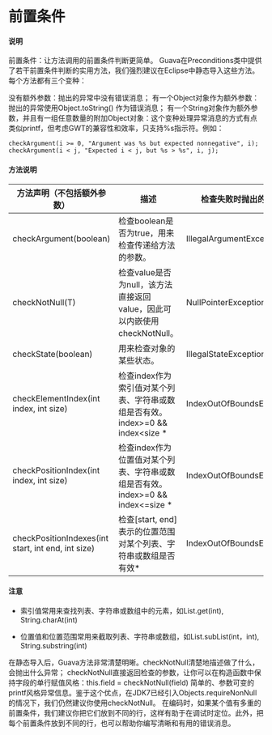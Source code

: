 前置条件
====
#### 说明
前置条件：让方法调用的前置条件判断更简单。
Guava在Preconditions类中提供了若干前置条件判断的实用方法，我们强烈建议在Eclipse中静态导入这些方法。每个方法都有三个变种：

没有额外参数：抛出的异常中没有错误消息；
有一个Object对象作为额外参数：抛出的异常使用Object.toString() 作为错误消息；
有一个String对象作为额外参数，并且有一组任意数量的附加Object对象：这个变种处理异常消息的方式有点类似printf，但考虑GWT的兼容性和效率，只支持%s指示符。例如：
```
checkArgument(i >= 0, "Argument was %s but expected nonnegative", i);
checkArgument(i < j, "Expected i < j, but %s > %s", i, j);
```

#### 方法说明
方法声明（不包括额外参数） |	描述 |	检查失败时抛出的异常
---|---|---
checkArgument(boolean) |	检查boolean是否为true，用来检查传递给方法的参数。	 |IllegalArgumentException
checkNotNull(T)	 |检查value是否为null，该方法直接返回value，因此可以内嵌使用checkNotNull。	 |NullPointerException
checkState(boolean) |	用来检查对象的某些状态。	 |IllegalStateException
checkElementIndex(int index, int size) |	检查index作为索引值对某个列表、字符串或数组是否有效。index>=0 && index<size *	 |IndexOutOfBoundsException
checkPositionIndex(int index, int size) |	检查index作为位置值对某个列表、字符串或数组是否有效。index>=0 && index<=size *	 |IndexOutOfBoundsException
checkPositionIndexes(int start, int end, int size) |	检查[start, end]表示的位置范围对某个列表、字符串或数组是否有效*	 |IndexOutOfBoundsException

#### 注意

* 索引值常用来查找列表、字符串或数组中的元素，如List.get(int), String.charAt(int)

* 位置值和位置范围常用来截取列表、字符串或数组，如List.subList(int，int), String.substring(int)

在静态导入后，Guava方法非常清楚明晰。checkNotNull清楚地描述做了什么，会抛出什么异常；
checkNotNull直接返回检查的参数，让你可以在构造函数中保持字段的单行赋值风格：this.field = checkNotNull(field)
简单的、参数可变的printf风格异常信息。鉴于这个优点，在JDK7已经引入Objects.requireNonNull的情况下，我们仍然建议你使用checkNotNull。
在编码时，如果某个值有多重的前置条件，我们建议你把它们放到不同的行，这样有助于在调试时定位。此外，把每个前置条件放到不同的行，也可以帮助你编写清晰和有用的错误消息。